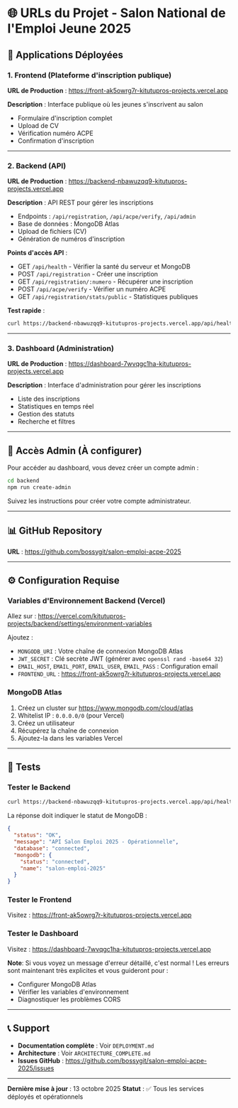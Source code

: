 # 🌐 URLs du Projet - Salon National de l'Emploi Jeune 2025

## 📱 Applications Déployées

### 1. Frontend (Plateforme d'inscription publique)
**URL de Production** : https://front-ak5owrg7r-kitutupros-projects.vercel.app

**Description** : Interface publique où les jeunes s'inscrivent au salon
- Formulaire d'inscription complet
- Upload de CV
- Vérification numéro ACPE
- Confirmation d'inscription

---

### 2. Backend (API)
**URL de Production** : https://backend-nbawuzqq9-kitutupros-projects.vercel.app

**Description** : API REST pour gérer les inscriptions
- Endpoints : `/api/registration`, `/api/acpe/verify`, `/api/admin`
- Base de données : MongoDB Atlas
- Upload de fichiers (CV)
- Génération de numéros d'inscription

**Points d'accès API** :
- GET `/api/health` - Vérifier la santé du serveur et MongoDB
- POST `/api/registration` - Créer une inscription
- GET `/api/registration/:numero` - Récupérer une inscription
- POST `/api/acpe/verify` - Vérifier un numéro ACPE
- GET `/api/registration/stats/public` - Statistiques publiques

**Test rapide** :
```bash
curl https://backend-nbawuzqq9-kitutupros-projects.vercel.app/api/health
```

---

### 3. Dashboard (Administration)
**URL de Production** : https://dashboard-7wvqgc1ha-kitutupros-projects.vercel.app

**Description** : Interface d'administration pour gérer les inscriptions
- Liste des inscriptions
- Statistiques en temps réel
- Gestion des statuts
- Recherche et filtres

---

## 🔑 Accès Admin (À configurer)

Pour accéder au dashboard, vous devez créer un compte admin :

```bash
cd backend
npm run create-admin
```

Suivez les instructions pour créer votre compte administrateur.

---

## 📊 GitHub Repository

**URL** : https://github.com/bossygit/salon-emploi-acpe-2025

---

## ⚙️ Configuration Requise

### Variables d'Environnement Backend (Vercel)

Allez sur : https://vercel.com/kitutupros-projects/backend/settings/environment-variables

Ajoutez :
- `MONGODB_URI` : Votre chaîne de connexion MongoDB Atlas
- `JWT_SECRET` : Clé secrète JWT (générer avec `openssl rand -base64 32`)
- `EMAIL_HOST`, `EMAIL_PORT`, `EMAIL_USER`, `EMAIL_PASS` : Configuration email
- `FRONTEND_URL` : https://front-ak5owrg7r-kitutupros-projects.vercel.app

### MongoDB Atlas

1. Créez un cluster sur https://www.mongodb.com/cloud/atlas
2. Whitelist IP : `0.0.0.0/0` (pour Vercel)
3. Créez un utilisateur
4. Récupérez la chaîne de connexion
5. Ajoutez-la dans les variables Vercel

---

## 🧪 Tests

### Tester le Backend
```bash
curl https://backend-nbawuzqq9-kitutupros-projects.vercel.app/api/health
```

La réponse doit indiquer le statut de MongoDB :
```json
{
  "status": "OK",
  "message": "API Salon Emploi 2025 - Opérationnelle",
  "database": "connected",
  "mongodb": {
    "status": "connected",
    "name": "salon-emploi-2025"
  }
}
```

### Tester le Frontend
Visitez : https://front-ak5owrg7r-kitutupros-projects.vercel.app

### Tester le Dashboard
Visitez : https://dashboard-7wvqgc1ha-kitutupros-projects.vercel.app

**Note**: Si vous voyez un message d'erreur détaillé, c'est normal ! Les erreurs sont maintenant très explicites et vous guideront pour :
- Configurer MongoDB Atlas
- Vérifier les variables d'environnement
- Diagnostiquer les problèmes CORS

---

## 📞 Support

- **Documentation complète** : Voir `DEPLOYMENT.md`
- **Architecture** : Voir `ARCHITECTURE_COMPLETE.md`
- **Issues GitHub** : https://github.com/bossygit/salon-emploi-acpe-2025/issues

---

**Dernière mise à jour** : 13 octobre 2025
**Statut** : ✅ Tous les services déployés et opérationnels

